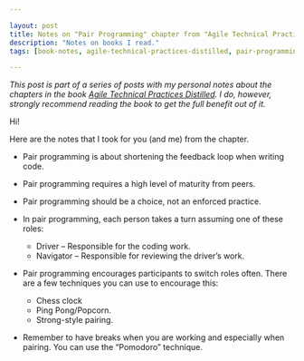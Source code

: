 ```yaml
---

layout: post
title: Notes on "Pair Programming" chapter from "Agile Technical Practices Distilled" book
description: "Notes on books I read."
tags: [book-notes, agile-technical-practices-distilled, pair-programming]

---
```


_This post is part of a series of posts with my personal notes about the chapters in the book [Agile Technical Practices Distilled](https://leanpub.com/agiletechnicalpracticesdistilled). I do, however, strongly recommend reading the book to get the full benefit out of it._

Hi!

Here are the notes that I took for you (and me) from the chapter.

* Pair programming is about shortening the feedback loop when writing code.
* Pair programming requires a high level of maturity from peers.
* Pair programming should be a choice, not an enforced practice.
* In pair programming, each person takes a turn assuming one of these roles:
  * Driver – Responsible for the coding work.
  * Navigator – Responsible for reviewing the driver’s work.
 
* Pair programming encourages participants to switch roles often. There are a few techniques you can use to encourage this:
  * Chess clock
  * Ping Pong/Popcorn.
  * Strong-style pairing.

* Remember to have breaks when you are working and especially when pairing. You can use the “Pomodoro” technique.